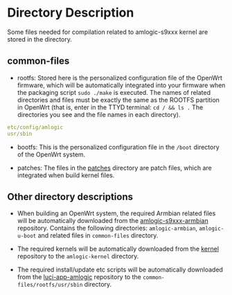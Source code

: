 # Directory Description

Some files needed for compilation related to amlogic-s9xxx kernel are stored in the directory.

## common-files

- rootfs: Stored here is the personalized configuration file of the OpenWrt firmware, which will be automatically integrated into your firmware when the packaging script `sudo ./make` is executed. The names of related directories and files must be exactly the same as the ROOTFS partition in OpenWrt (that is, enter in the TTYD terminal: `cd / && ls .` The directories you see and the file names in each directory).

```yaml
etc/config/amlogic
usr/sbin
```

- bootfs: This is the personalized configuration file in the `/boot` directory of the OpenWrt system.

- patches: The files in the [patches](https://github.com/lasthinker/amlogic-s9xxx-openwrt/tree/main/amlogic-s9xxx/common-files/patches) directory are patch files, which are integrated when build kernel files.

## Other directory descriptions

- When building an OpenWrt system, the required Armbian related files will be automatically downloaded from the [amlogic-s9xxx-armbian](https://github.com/lasthinker/amlogic-s9xxx-armbian) repository. Contains the following directories: `amlogic-armbian`, `amlogic-u-boot` and related files in `common-files` directory.

- The required kernels will be automatically downloaded from the [kernel](https://github.com/lasthinker/kernel) repository to the `amlogic-kernel` directory.

- The required install/update etc scripts will be automatically downloaded from the [luci-app-amlogic](https://github.com/lasthinker/luci-app-amlogic) repository to the `common-files/rootfs/usr/sbin` directory.
